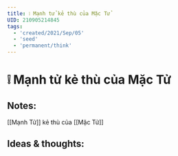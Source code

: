 ```yaml
---
title: ❕ Mạnh tử kẻ thù của Mặc Tử
UID: 210905214845
tags:
  - 'created/2021/Sep/05'
  - 'seed'
  - 'permanent/think'
---
```

# ❕ Mạnh tử kẻ thù của Mặc Tử

## Notes:
[[Mạnh Tử]] kẻ thù của [[Mặc Tử]]

## Ideas & thoughts:
